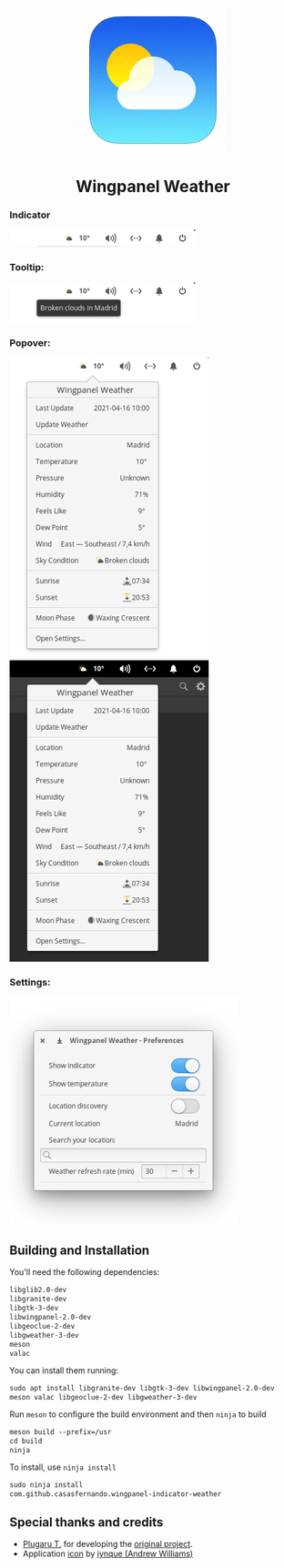 <p align="center">
  <img src="data/icons/128/com.github.casasfernando.wingpanel-indicator-weather.svg" alt="Icon" />
</p>
<h1 align="center">Wingpanel Weather</h1>

### Indicator
![Screenshot](data/screenshot_1.png)
### Tooltip:
![Screenshot](data/screenshot_2.png)
### Popover:
![Screenshot](data/screenshot_3.png)
![Screenshot](data/screenshot_4.png)
### Settings:
![Screenshot](data/screenshot_5.png)

## Building and Installation

You'll need the following dependencies:

```
libglib2.0-dev
libgranite-dev
libgtk-3-dev
libwingpanel-2.0-dev
libgeoclue-2-dev
libgweather-3-dev
meson
valac
```

You can install them running:

```
sudo apt install libgranite-dev libgtk-3-dev libwingpanel-2.0-dev meson valac libgeoclue-2-dev libgweather-3-dev
```

Run `meson` to configure the build environment and then `ninja` to build

```
meson build --prefix=/usr
cd build
ninja
```

To install, use `ninja install`

```
sudo ninja install
com.github.casasfernando.wingpanel-indicator-weather
```

## Special thanks and credits
 - [Plugaru T.](https://github.com/PlugaruT/) for developing the [original project](https://github.com/PlugaruT/wingpanel-monitor).
 - Application [icon](http://iynque.deviantart.com/art/iOS-7-Icons-Updated-378969049) by [iynque (Andrew Williams)](https://www.deviantart.com/iynque)
